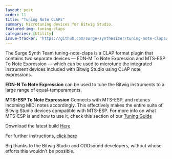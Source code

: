 ```yaml
---
layout: post
order: 11
title: "Tuning Note CLAPs"
summary: Microtuning devices for Bitwig Studio.
featured-img: tuning-claps
categories: [Utility]
issue-tracker: "https://github.com/surge-synthesizer/tuning-note-claps/issues"
---
```


The Surge Synth Team tuning-note-claps is a CLAP format plugin that contains two separate devices — EDN-M To Note Expression and MTS-ESP To Note Expression — which can be used to microtune the integrated instrument devices included with Bitwig Studio using CLAP note expressions.

**EDN-N To Note Expression** can be used to tune the Bitwig instruments to a large range of equal-temperaments.

**MTS-ESP To Note Expression** Connects with MTS-ESP, and retunes incoming MIDI notes accordingly. This effectively makes the entire suite of Bitwig Studio devices compatible with MTS-ESP. For more info on what MTS-ESP is and how to use it, check this section of our [Tuning Guide](https://surge-synthesizer.github.io/tuning-guide/#mts-esp) 

Download the latest build [Here](https://github.com/surge-synthesizer/tuning-note-claps/releases)

For further instructions, [click here](https://surge-synthesizer.github.io/tuning-guide/#tuning-note-claps)


Big thanks to the Bitwig Studio and ODDsound developers, without whose efforts this wouldn't be possible.  


